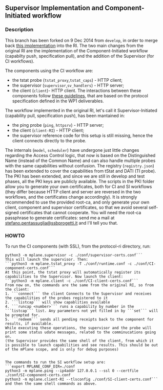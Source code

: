 ## Supervisor Implementation and Component-Initiated workflow

### Description

This branch has been forked on 9 Dec 2014 from `develop`, in order to merge back [this implementation](https://github.com/stepenta/RI) into the RI.
The two main changes from the original RI are the implementation of the Component-Initiated workflow (capabilty push, specification pull), and the addition of the Supervisor (for CI workflows).

The components using the CI workflow are:
- the tstat probe (`tstat_proxy`,`tstat_caps`) - HTTP client;
- the supervisor (`supervisor`,`sv_handlers`) - HTTP server;
- the client (`client`)- HTTP client.
The interactions between these components follow [these guidelines](https://github.com/finvernizzi/mplane_http_transport), that are based on the protocol specification defined in the WP1 deliverables.

The workflow implemented in the original RI, let's call it Supervisor-Initiated (capability pull, specification push), has been mantained in:
- the ping probe (`ping`, `httpsrv`) - HTTP server;
- the client (`client-RI`) - HTTP client;
- the supervisor reference code for this setup is still missing, hence the client connects directly to the probe.

The internals (`model`, `scheduler`) have undergone just little changes regarding the Access Control logic, that now is based on the Distinguished Name (instead of the Common Name) and can also handle multiple probes with the same capabilities without confusion.
The registry (`registry.json`) has been extended to cover the capabilities from tStat and DATI (TI probe).
The PKI has been extended, and since we are still in develop and test phases, all the PKI keys are publicly available.
The scripts in the PKI folder allow you to generate your own certificates, both for CI and SI workflows (they differ because HTTP client and server are reversed in the two workflows, and the certificates change accordingly). It is strongly recommended to use the provided root-ca, and only generate your own client, component and supervisor certificates, so that we avoid several self-signed certificates that cannot cooperate.
You will need the root-ca passphrase to generate certificates: send me a mail at stefano.pentassuglia@ssbprogetti.it and I'll tell you that.

### HOWTO

To run the CI components (with SSL), from the protocol-ri directory, run:
```export MPLANE_CONF_DIR=./conf
python3 -m mplane.supervisor -c ./conf/supervisor-certs.conf```
This will launch the supervisor. Then:
```python3 -m mplane.tstat_proxy -T ./conf/runtime.conf -c ./conf/CI-component-certs.conf```
At this point, the tstat proxy will automatically register its capabilities to the Supervisor. Now launch the client:
```python3 -m mplane.client -c ./conf/CI-client-certs.conf```
From now on, the commands are the same from the original RI, so from the client:
1. ```connect``` the client Connects to the Supervisor and receives the capabilities of the probes registered to it
2. ```listcap``` will show capablities available
4. ```runcap <number>``` runs a capability by number in the ```listcap``` list. Any parameters not yet filled in by ```set``` will be prompted for.
5. ```redeem``` sends all pending receipts back to the component for results, if available.
While executing these operations, the supervisor and the probe will print some status udate messages, related to the comminucations going on.
(the Supervisor provides the same shell of the client, from which it is possible to launch capabilities and see results. This should be out of the mPlane scope, and is only for debug purposes)


The commands to run the SI workflow setup are:
```export MPLANE_CONF_DIR=./conf
python3 -m mplane.ping --ip4addr 127.0.0.1 --ssl 0 --certfile ./conf/SI-component-certs.conf
python3 -m mplane.client-RI --tlsconfig ./conf/SI-client-certs.conf```
and then the same shell commands as above.

